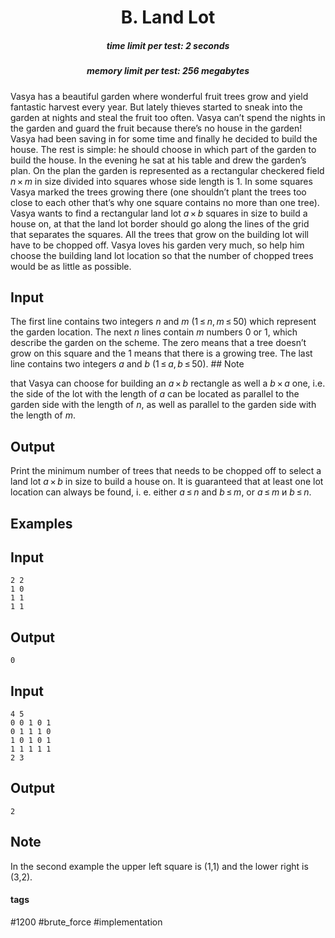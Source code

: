 <h1 style='text-align: center;'> B. Land Lot</h1>

<h5 style='text-align: center;'>time limit per test: 2 seconds</h5>
<h5 style='text-align: center;'>memory limit per test: 256 megabytes</h5>

Vasya has a beautiful garden where wonderful fruit trees grow and yield fantastic harvest every year. But lately thieves started to sneak into the garden at nights and steal the fruit too often. Vasya can’t spend the nights in the garden and guard the fruit because there’s no house in the garden! Vasya had been saving in for some time and finally he decided to build the house. The rest is simple: he should choose in which part of the garden to build the house. In the evening he sat at his table and drew the garden’s plan. On the plan the garden is represented as a rectangular checkered field *n* × *m* in size divided into squares whose side length is 1. In some squares Vasya marked the trees growing there (one shouldn’t plant the trees too close to each other that’s why one square contains no more than one tree). Vasya wants to find a rectangular land lot *a* × *b* squares in size to build a house on, at that the land lot border should go along the lines of the grid that separates the squares. All the trees that grow on the building lot will have to be chopped off. Vasya loves his garden very much, so help him choose the building land lot location so that the number of chopped trees would be as little as possible.

## Input

The first line contains two integers *n* and *m* (1 ≤ *n*, *m* ≤ 50) which represent the garden location. The next *n* lines contain *m* numbers 0 or 1, which describe the garden on the scheme. The zero means that a tree doesn’t grow on this square and the 1 means that there is a growing tree. The last line contains two integers *a* and *b* (1 ≤ *a*, *b* ≤ 50). ## Note

 that Vasya can choose for building an *a* × *b* rectangle as well a *b* × *a* one, i.e. the side of the lot with the length of *a* can be located as parallel to the garden side with the length of *n*, as well as parallel to the garden side with the length of *m*.

## Output

Print the minimum number of trees that needs to be chopped off to select a land lot *a* × *b* in size to build a house on. It is guaranteed that at least one lot location can always be found, i. e. either *a* ≤ *n* and *b* ≤ *m*, or *a* ≤ *m* и *b* ≤ *n*.

## Examples

## Input


```
2 2  
1 0  
1 1  
1 1  

```
## Output


```
0  

```
## Input


```
4 5  
0 0 1 0 1  
0 1 1 1 0  
1 0 1 0 1  
1 1 1 1 1  
2 3  

```
## Output


```
2  

```
## Note

In the second example the upper left square is (1,1) and the lower right is (3,2).



#### tags 

#1200 #brute_force #implementation 